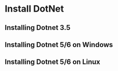 # Install DotNet

## Installing Dotnet 3.5

## Installing Dotnet 5/6 on Windows

## Installing Dotnet 5/6 on Linux
